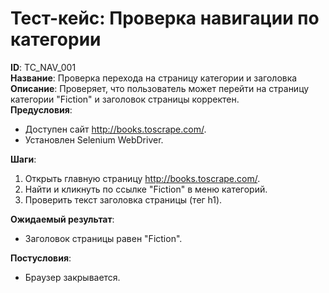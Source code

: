 # Тест-кейс: Проверка навигации по категории

**ID**: TC_NAV_001  
**Название**: Проверка перехода на страницу категории и заголовка  
**Описание**: Проверяет, что пользователь может перейти на страницу категории "Fiction" и заголовок страницы корректен.  
**Предусловия**:  
- Доступен сайт http://books.toscrape.com/.  
- Установлен Selenium WebDriver.  

**Шаги**:  
1. Открыть главную страницу http://books.toscrape.com/.  
2. Найти и кликнуть по ссылке "Fiction" в меню категорий.  
3. Проверить текст заголовка страницы (тег h1).  

**Ожидаемый результат**:  
- Заголовок страницы равен "Fiction".  

**Постусловия**:  
- Браузер закрывается.